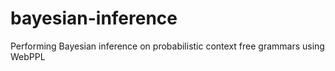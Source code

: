 # bayesian-inference

Performing Bayesian inference on probabilistic context free grammars using WebPPL
